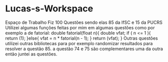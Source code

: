 # Lucas-s-Workspace
Espaço de Trabalho
Fiz 100 Questões sendo elas 85 da IfSC e 15 da PUCRS
Utilizei algumas funções feitas por mim em algumas questões como por exemplo a de fatorial:
double fatorial(float n){
 double vfat;
  if ( n <= 1 ){
    return (1);
  }else{
    vfat = n * fatorial(n - 1);
  }
    return (vfat);
    } 
    Outras questões utilizei outras bibliotecas para por exemplo randomizar resultados para resolver a questão 85.
    a questão 74 e 75 são complementares uma da outra então juntei as questões.

